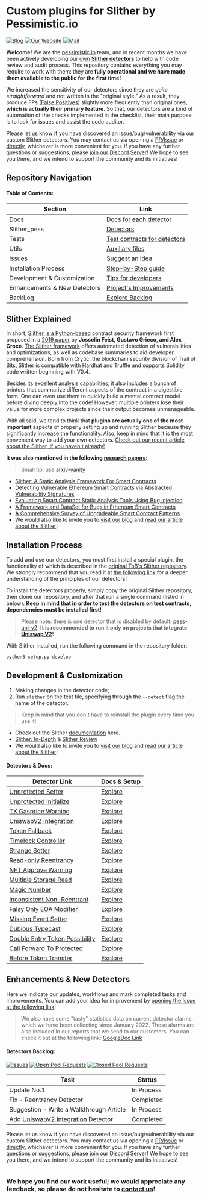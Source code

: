 #  Custom plugins for Slither by Pessimistic.io

[![Blog](https://img.shields.io/badge/Blog-Link-blue?style=flat-square&logo=appveyor)](https://blog.pessimistic.io/)
[![Our Website](https://img.shields.io/badge/By-pessimistic.io-green?style=flat-square&logo=appveyor)](https://pessimistic.io/) 
[![Mail](https://img.shields.io/badge/Mail-gm%40pessimistic.io-orange?style=flat-square&logo=appveyor)](mailto:gm@pessimistic.io)

**Welcome!** We are the [pessimistic.io](https://pessimistic.io/) team, and in recent months we have been actively developing our [own **Slither detectors**](https://github.com/pessimistic-io/custom_detectors/tree/master/slither_pess/detectors) to help with code review and audit process. This repository contains everything you may require to work with them: they are **fully operational and we have made them available to the public for the first time!**

We increased the sensitivity of our detectors since they are *quite straightforward* and not written in the "original style." As a result, they produce FPs ([False Positives](https://en.wikipedia.org/wiki/False_positives_and_false_negatives)) slightly more frequently than original ones, **which is actually their primary feature**. So that, our detectors are a kind of automation of the checks implemented in the checklist, their main purpose is to look for issues and assist the code auditor.

Please let us know if you have discovered an issue/bug/vulnerability via our custom Slither detectors. You may contact us via opening a [PR/Issue](https://github.com/pessimistic-io/custom_detectors/issues) or [directly](mailto:gm@pessimistic.io), whichever is more convenient for you. If you have any further questions or suggestions, please [join our Discord Server](https://discord.gg/vPxkR8B9p7)! We hope to see you there, and we intend to support the community and its initiatives!

## Repository Navigation

#### **Table of Contents:**

| Section                      | Link                                                                                                          |
|------------------------------|---------------------------------------------------------------------------------------------------------------|
| Docs                         | [Docs for each detector](https://github.com/pessimistic-io/custom_detectors/tree/master/docs)                 |
| Slither_pess                 | [Detectors](https://github.com/pessimistic-io/custom_detectors/tree/master/slither_pess)                      |
| Tests                        | [Test contracts for detectors](https://github.com/pessimistic-io/custom_detectors/tree/master/tests)          |
| Utils                        | [Auxiliary files](https://github.com/pessimistic-io/custom_detectors/tree/master/utils)                       |
| Issues                       | [Suggest an idea](https://github.com/pessimistic-io/custom_detectors/issues)                                  |
| Installation Process         | [Step-by-Step guide](https://github.com/pessimistic-io/custom_detectors#installation-process)                 |
| Development & Customization  | [Tips for developers](https://github.com/pessimistic-io/custom_detectors#development--customization)          |
| Enhancements & New Detectors | [Project's Improvements](https://github.com/pessimistic-io/custom_detectors#enhancements--new-detectors)      |
| BackLog                      | [Explore Backlog](https://github.com/pessimistic-io/custom_detectors/blob/master/README.md#detectors-backlog) |


## Slither Explained

In short, [Slither is a Python-based](https://pypi.org/project/slither-analyzer/) contract security framework first proposed in a [2019 paper](https://arxiv.org/pdf/1908.09878.pdf) by **Josselin Feist, Gustavo Grieco, and Alex Groce**. [The Slither framework](https://blog.trailofbits.com/2019/05/27/slither-the-leading-static-analyzer-for-smart-contracts/) offers automated detection of vulnerabilities and optimizations, as well as codebase summaries to aid developer comprehension. Born from Crytic, the blockchain security division of Trail of Bits, Slither is compatible with Hardhat and Truffle and supports Solidity code written beginning with V0.4. 

Besides its excellent analysis capabilities, it also includes a bunch of printers that summarize different aspects of the contract in a digestible form. One can even use them to quickly build a mental contract model before diving deeply into the code! However, multiple printers lose their value for more complex projects since their output becomes unmanageable. 

With all said, we tend to think that **plugins are actually one of the most important** aspects of properly setting up and running Slither because they significantly increase the functionality. Also, keep in mind that it is the most convenient way to add your own detectors. [Check out our recent article about the Slither, if you haven't already!](https://blog.pessimistic.io/slither-an-auditors-cornucopia-a8793ea96e67)

**It was also mentioned in the following [research papers](https://github.com/crytic/slither#external-publications):**

> Small tip: use [arxiv-vanity](https://www.arxiv-vanity.com/)

- [Slither: A Static Analysis Framework For Smart Contracts](https://arxiv.org/pdf/1908.09878.pdf)
- [Detecting Vulnerable Ethereum Smart Contracts via Abstracted Vulnerability Signatures](https://arxiv.org/pdf/1912.04466.pdf)
- [Evaluating Smart Contract Static Analysis Tools Using Bug Injection](https://arxiv.org/pdf/2005.11613.pdf)
- [A Framework and DataSet for Bugs in Ethereum Smart Contracts](https://arxiv.org/pdf/2009.02066.pdf)
- [A Comprehensive Survey of Upgradeable Smart Contract Patterns](https://arxiv.org/pdf/2304.03405.pdf)
- We would also like to invite you to [visit our blog](https://blog.pessimistic.io/) and [read our article about the Slither](https://blog.pessimistic.io/slither-an-auditors-cornucopia-a8793ea96e67)! 

## Installation Process

To add and use our detectors, you must first install a special plugin, the functionality of which is described in the [original ToB's Slither repository](https://github.com/crytic/slither). We strongly recommend that you read it at [the following link](https://github.com/crytic/slither) for a deeper understanding of the principles of our detectors!

To install the detectors properly, simply copy the original Slither repository, then clone our repository, and after that run a single command (listed in below). **Keep in mind that in order to test the detectors on test contracts, dependencies must be installed first!**

> Please note: there is one detector that is disabled by default: [pess-uni-v2](https://github.com/pessimistic-io/custom_detectors/blob/master/slither_pess/detectors/uni_v2.py). **It is recommended to run it only on projects that integrate [Uniswap V2](https://betterprogramming.pub/uniswap-v2-in-depth-98075c826254)!**

With Slither installed, run the following command in the repository folder:

```bash
python3 setup.py develop

```

## Development & Customization

1. Making changes in the detector code;
2. Run `slither` on the test file, specifying through the `--detect` flag the name of the detector.

> Keep in mind that you don't have to reinstall the plugin every time you use it!

- Check out the Slither [documentation](https://github.com/trailofbits/slither/wiki/Adding-a-new-detector) here.
- [Slither: In-Depth](https://medium.com/coinmonks/slither-smart-contract-security-tools-29918df0fa8c) & [Slither Review](https://blog.trailofbits.com/2019/05/27/slither-the-leading-static-analyzer-for-smart-contracts/)
- We would also like to invite you to [visit our blog](https://blog.pessimistic.io/) and [read our article about the Slither](https://blog.pessimistic.io/slither-an-auditors-cornucopia-a8793ea96e67)! 

#### **Detectors & Docs:**

| Detector Link                                                                                                                                             | Docs & Setup                                                                                                     |
|-----------------------------------------------------------------------------------------------------------------------------------------------------------|------------------------------------------------------------------------------------------------------------------|
| [Unprotected Setter](https://github.com/pessimistic-io/custom_detectors/blob/master/slither_pess/detectors/unprotected_setter.py)                         | [Explore](https://github.com/pessimistic-io/custom_detectors/blob/master/docs/unprotected_setter.md)             |
| [Unprotected Initialize](https://github.com/pessimistic-io/custom_detectors/blob/master/slither_pess/detectors/unprotected_initialize.py)                 | [Explore](https://github.com/pessimistic-io/custom_detectors/blob/master/docs/unprotected_initialize.md)         |
| [TX Gasprice Warning](https://github.com/pessimistic-io/custom_detectors/blob/master/slither_pess/detectors/tx_gasprice_warning.py)                       | [Explore](https://github.com/pessimistic-io/custom_detectors/blob/master/docs/tx_gasprice_warning.md)            |
| [UniswapV2 Integration](https://github.com/pessimistic-io/custom_detectors/blob/master/slither_pess/detectors/uni_v2.py)                                  | [Explore](https://github.com/pessimistic-io/custom_detectors/blob/master/docs/integration_uniswapV2.md)          |
| [Token Fallback](https://github.com/pessimistic-io/custom_detectors/blob/master/slither_pess/detectors/token_fallback.py)                                 | [Explore](https://github.com/pessimistic-io/custom_detectors/blob/master/docs/token_fallback.md)                 |
| [Timelock Controller](https://github.com/pessimistic-io/custom_detectors/blob/master/slither_pess/detectors/timelock_controller.py)                       | [Explore](https://github.com/pessimistic-io/custom_detectors/blob/master/docs/timelock_controller.md)            |
| [Strange Setter](https://github.com/pessimistic-io/custom_detectors/blob/master/slither_pess/detectors/strange_setter.py)                                 | [Explore](https://github.com/pessimistic-io/custom_detectors/blob/master/docs/strange_setter.md)                 |
| [Read-only Reentrancy](https://github.com/pessimistic-io/custom_detectors/blob/master/slither_pess/detectors/read_only_reentrancy.py)                     | [Explore](https://github.com/pessimistic-io/custom_detectors/blob/master/docs/readonly_reentrancy.md)            |
| [NFT Approve Warning](https://github.com/pessimistic-io/custom_detectors/blob/master/slither_pess/detectors/nft_approve_warning.py)                       | [Explore](https://github.com/pessimistic-io/custom_detectors/blob/master/docs/nft_approve_warning.md)            |
| [Multiple Storage Read](https://github.com/pessimistic-io/custom_detectors/blob/master/slither_pess/detectors/multiple_storage_read.py)                   | [Explore](https://github.com/pessimistic-io/custom_detectors/blob/master/docs/multiple_storage_read.md)          |
| [Magic Number](https://github.com/pessimistic-io/custom_detectors/blob/master/slither_pess/detectors/magic_number.py)                                     | [Explore](https://github.com/pessimistic-io/custom_detectors/blob/master/docs/magic_number.md)                   |
| [Inconsistent Non-Reentrant](https://github.com/pessimistic-io/custom_detectors/blob/master/slither_pess/detectors/inconsistent_nonreentrant.py)          | [Explore](https://github.com/pessimistic-io/custom_detectors/blob/master/docs/inconsistent_nonreentrant.md)      |
| [Falsy Only EOA Modifier](https://github.com/pessimistic-io/custom_detectors/blob/master/slither_pess/detectors/falsy_only_eoa_modifier.py)               | [Explore](https://github.com/pessimistic-io/custom_detectors/blob/master/docs/falsy_only_eoa_modifier.md)        |
| [Missing Event Setter](https://github.com/pessimistic-io/custom_detectors/blob/master/slither_pess/detectors/event_setter.py)                             | [Explore](https://github.com/pessimistic-io/custom_detectors/blob/master/docs/event_setter.md)                   |
| [Dubious Typecast](https://github.com/pessimistic-io/custom_detectors/blob/master/slither_pess/detectors/dubious_typecast.py)                             | [Explore](https://github.com/pessimistic-io/custom_detectors/blob/master/docs/dubious_typecast.md)               |
| [Double Entry Token Possibility](https://github.com/pessimistic-io/custom_detectors/blob/master/slither_pess/detectors/double_entry_token_possibility.py) | [Explore](https://github.com/pessimistic-io/custom_detectors/blob/master/docs/double_entry_token_possibility.md) |
| [Call Forward To Protected](https://github.com/pessimistic-io/custom_detectors/blob/master/slither_pess/detectors/call_forward_to_protected.py)           | [Explore](https://github.com/pessimistic-io/custom_detectors/blob/master/docs/call_forward_to_protected.md)      |
| [Before Token Transfer](https://github.com/pessimistic-io/custom_detectors/blob/master/slither_pess/detectors/before_token_transfer.py)                   | [Explore](https://github.com/pessimistic-io/custom_detectors/blob/master/docs/before_token_transfer.md)          |


## Enhancements & New Detectors

Here we indicate our updates, workflows and mark completed tasks and improvements. You can add your idea for improvement by [opening the Issue at the following link](https://github.com/pessimistic-io/custom_detectors/issues)! 

> We also have some "tasty" statistics data on current detector alarms, which we have been collecting since January 2022. These alarms are also included in our reports that we send to our customers. You can check it out at the following link: [GoogleDoc Link](https://docs.google.com/spreadsheets/d/1koDJ5y5oYYUP35Jm7jXE_VzW1XzDkrWbfX2sa6KLgx0/edit?hl=ru#gid=0)

#### **Detectors Backlog:**

[![Issues](https://img.shields.io/github/issues/pessimistic-io/custom_detectors?style=flat-square)](https://github.com/pessimistic-io/custom_detectors/issues)
[![Open Pool Requests](https://img.shields.io/github/issues-pr/pessimistic-io/custom_detectors?style=flat-square)](https://github.com/pessimistic-io/custom_detectors/pulls)
[![Closed Pool Requests](https://img.shields.io/github/issues-pr-closed-raw/pessimistic-io/custom_detectors?style=flat-square)](https://github.com/pessimistic-io/custom_detectors/pulls?q=is%3Apr+is%3Aclosed)

| Task                                                                                                                                  | Status     |
|---------------------------------------------------------------------------------------------------------------------------------------|------------|
| Update No.1                                                                                                                           | In Process |
| Fix - Reentrancy Detector                                                                                                             | Completed  |
| Suggestion - Write a Walkthrough Article                                                                                              | In Process |
| Add [UniswapV2 Integration](https://github.com/pessimistic-io/custom_detectors/blob/master/slither_pess/detectors/uni_v2.py) Detector | Completed  |

Please let us know if you have discovered an issue/bug/vulnerability via our custom Slither detectors. You may contact us via opening a [PR/Issue](https://github.com/pessimistic-io/custom_detectors/issues) or [directly](mailto:gm@pessimistic.io), whichever is more convenient for you. If you have any further questions or suggestions, please [join our Discord Server](https://discord.gg/vPxkR8B9p7)! We hope to see you there, and we intend to support the community and its initiatives!

#

### **We hope you find our work useful; we would appreciate any feedback, so please do not hesitate to [contact us](mailto:gm@pessimistic.io)!**
